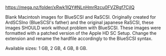 https://mega.nz/folder/xRwk1IQY#NLnHmrRzcu0FVZRgf7CjIQ

Blank Macintosh images for BlueSCSI and RaSCSI.
Originally created for ArdSCSIno (BlueSCSI's father) and the original japanese RaSCSI, these images SHOULD work without problem with BlueSCSI.
These images were formatted with a patched version of the Apple HD SC Setup.
Change the extension and rename the hardfile accordingly to the BlueSCSI syntax.

Available sizes: 1 GB, 2 GB, 4 GB, 8 GB.
